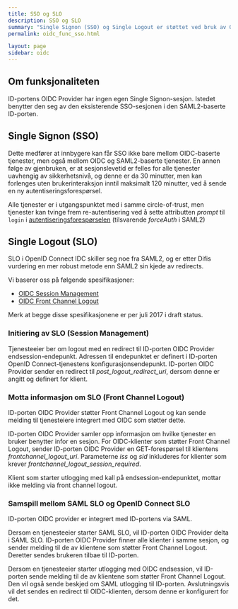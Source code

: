 ```yaml
---
title: SSO og SLO
description: SSO og SLO
summary: "Single Signon (SSO) og Single Logout er støttet ved bruk av OIDC."
permalink: oidc_func_sso.html

layout: page
sidebar: oidc
---
```


## Om funksjonaliteten

ID-portens OIDC Provider har ingen egen Single Signon-sesjon. Istedet benytter den seg av den eksisterende SSO-sesjonen i den SAML2-baserte ID-porten.

## Single Signon (SSO)

Dette medfører at innbygere kan får SSO ikke bare mellom OIDC-baserte tjenester, men også mellom OIDC og SAML2-baserte tjenester. En annen følge av gjenbruken, er at sesjonslevetid er felles for alle tjenester uavhengig av sikkerhetsnivå, og denne er da 30 minutter, men kan forlenges uten brukerinteraksjon inntil maksimalt 120 minutter, ved å sende en ny autentiseringsforespørsel.

Alle tjenester er i utgangspunktet med i samme circle-of-trust, men tjenester kan tvinge frem re-autentisering ved å sette attributten *prompt* til `login` i [autentiseringsforespørselen](http://openid.net/specs/openid-connect-core-1_0.html#AuthRequest) (tilsvarende *forceAuth* i SAML2)


## Single Logout (SLO)

SLO i OpenID Connect IDC skiller seg noe fra SAML2, og er etter Difis vurdering en
mer robust metode enn SAML2 sin kjede av redirects.

Vi baserer oss på følgende spesifikasjoner:

* [OIDC Session Management](http://openid.net/specs/openid-connect-session-1_0.html)
* [OIDC Front Channel Logout](http://openid.net/specs/openid-connect-frontchannel-1_0.html)

Merk at begge disse spesifikasjonene er per juli 2017 i draft status.

### Initiering av SLO (Session Management)

Tjenesteeier ber om logout med en redirect til ID-porten OIDC Provider endsession-endepunkt.  Adressen til endepunktet er definert i ID-porten OpenID Connect-tjenestens konfigurasjonsendepunkt.  ID-porten OIDC Provider sender en redirect til *post_logout_redirect_uri*, dersom denne er angitt og definert for klient.

### Motta informasjon om SLO (Front Channel Logout)

ID-porten OIDC Provider støtter Front Channel Logout og kan sende melding til tjenesteiere integrert med OIDC som støtter dette.  

ID-porten OIDC Provider samler opp informasjon om hvilke tjenester en bruker benytter infor en sesjon.  For OIDC-klienter som støtter Front Channel Logout, sender ID-porten OIDC Provider en GET-forespørsel til klientens *frontchannel_logout_uri*.  Parameterne *iss* og *sid* inkluderes for klienter som krever *frontchannel_logout_session_required*.

Klient som starter utlogging med kall på endsession-endepunktet, mottar ikke melding via front channel logout.

### Samspill mellom SAML SLO og OpenID Connect SLO

ID-porten OIDC provider er integrert med ID-portens via SAML.  

Dersom en tjenesteeier starter SAML SLO, vil ID-porten OIDC Provider delta i SAML SLO.  ID-porten OIDC Provider finner alle klienter i samme sesjon, og sender melding til de av klientene som støtter Front Channel Logout.  Deretter sendes brukeren tilbae til ID-porten.

Dersom en tjenesteeier starter utlogging med OIDC endsession, vil ID-porten sende melding til de av klientene som støtter Front Channel Logout.  Den vil også sende beskjed om SAML utlogging til ID-porten.  Avslutningsvis vil det sendes en redirect til OIDC-klienten, dersom denne er konfigurert for det.

